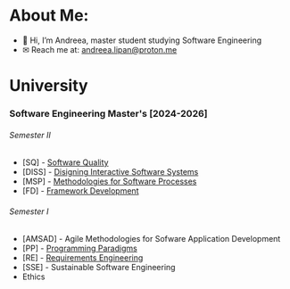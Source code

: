 # About Me:
- 👋 Hi, I’m Andreea, master student studying Software Engineering
- ✉ Reach me at: andreea.lipan@proton.me

# University
### Software Engineering Master's [2024-2026]

###### Semester II
- \[SQ] - [Software Quality](https://github.com/andreea-lipan/SQ)
- \[DISS] - [Disigning Interactive Software Systems](https://github.com/andreea-lipan/beyond-ball)
- \[MSP] - [Methodologies for Software Processes](https://github.com/andreea-lipan/MSP)
- \[FD] - [Framework Development](https://github.com/andreea-lipan/tab-notes-firefox-extension)

###### Semester I
- \[AMSAD] - Agile Methodologies for Sofware Application Development
- \[PP] - [Programming Paradigms](https://github.com/andreea-lipan/PP)
- \[RE] - [Requirements Engineering](https://github.com/andreea-lipan/RE-Project)
- \[SSE] - Sustainable Software Engineering
- Ethics

